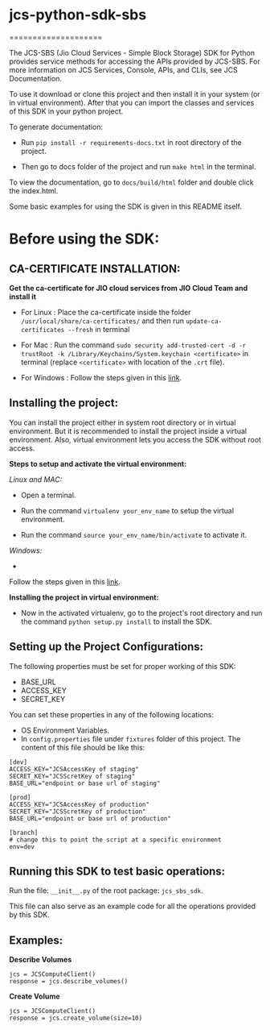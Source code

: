 # jcs-python-sdk-sbs
====================

The JCS-SBS (Jio Cloud Services - Simple Block Storage) SDK for Python provides service methods for accessing the APIs provided by JCS-SBS. 
For more information on JCS Services, Console, APIs, and CLIs, see JCS Documentation.

To use it download or clone this project and then install it in your system (or in virtual environment).
After that you can import the classes and services of this SDK in your python project.

To generate documentation:

- Run 
`pip install -r requirements-docs.txt` in root directory of the project.

- Then go to docs folder of the project and run `make html` in the terminal.

To view the documentation, go to `docs/build/html` folder and double click the index.html.

Some basic examples for using the SDK is given in this README itself.


Before using the SDK:
=====================

CA-CERTIFICATE INSTALLATION:
----------------------------

**Get the ca-certificate for JIO cloud services from JIO Cloud Team and install it**

- For Linux : Place the ca-certificate inside the folder 
`/usr/local/share/ca-certificates/` and then run `update-ca-certificates --fresh` in terminal

- For Mac : Run the command 
`sudo security add-trusted-cert -d -r trustRoot -k /Library/Keychains/System.keychain <certificate>` in terminal 
(replace `<certificate>` with location of the `.crt` file).

- For Windows :
Follow the steps given in this [link](http://www.sqlservermart.com/HowTo/Windows_Import_Certificate.aspx).


Installing the project:
-----------------------

You can install the project either in system root directory or in virtual environment.
But it is recommended to install the project inside a virtual environment. Also, virtual environment lets you access the SDK without root access.

**Steps to setup and activate the virtual environment:**

*Linux and MAC:*

- Open a terminal.
- Run the command 
`virtualenv your_env_name` to setup the virtual environment.

- Run the command
`source your_env_name/bin/activate` to activate it.


*Windows:*

- 
Follow the steps given in this [link](http://pymote.readthedocs.io/en/latest/install/windows_virtualenv.html).


**Installing the project in virtual environment:**

- Now in the activated virtualenv, go to the project's root directory and run the command
`python setup.py install` to install the SDK.



Setting up the Project Configurations:
--------------------------------------

The following properties must be set for proper working of this SDK:

- BASE_URL
- ACCESS_KEY
- SECRET_KEY

You can set these properties in any of the following locations:

- OS Environment Variables.
- In 
`config.properties` file under `fixtures` folder of this project. The content of this file should be like this:

```
[dev]
ACCESS_KEY="JCSAccessKey of staging"
SECRET_KEY="JCSScretKey of staging"
BASE_URL="endpoint or base url of staging"

[prod]
ACCESS_KEY="JCSAccessKey of production"
SECRET_KEY="JCSScretKey of production"
BASE_URL="endpoint or base url of production"

[branch]
# change this to point the script at a specific environment
env=dev
```

Running this SDK to test basic operations:
------------------------------------------

Run the file: `__init__.py` of the root package: `jcs_sbs_sdk`.

This file can also serve as an example code for all the operations provided by this SDK.


Examples:
---------

**Describe Volumes**

```
jcs = JCSComputeClient()
response = jcs.describe_volumes()
```

**Create Volume**
```
jcs = JCSComputeClient()
response = jcs.create_volume(size=10)
```







